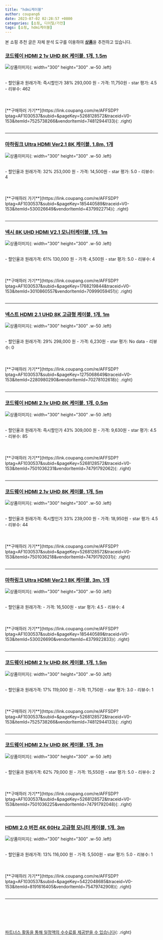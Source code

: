 ```yaml
---
title: "hdmi케이블"
author: coupang6
date: 2023-07-02 02:28:57 +0800
categories: [쇼핑, 디이털/가전]
tags: [쇼핑, hdmi케이블]
---
```


본 쇼핑 추천 글은 자체 분석 도구를 이용하여 [**상품**](https://link.coupang.com/a/bao1ui)을 추천하고 있습니다.

### [코드웨이 HDMI 2 1v UHD 8K 케이블, 1개, 1.5m](https://link.coupang.com/re/AFFSDP?lptag=AF1030537&subid=&pageKey=5268128572&traceid=V0-153&itemId=7525738266&vendorItemId=74812944133)

![상품이미지](https://thumbnail9.coupangcdn.com/thumbnails/remote/230x230ex/image/retail/images/729764497502452-a40d7d05-ac70-4b10-83d3-ec0f7b98bcd3.jpg){: width="300" height="300" .w-50 .left}


<br>
- 할인율과 원래가격: 즉시할인가 38%  293,000   원
- 가격: 11,750원
- star 평가: 4.5
- 리뷰수: 462
<br>
<br>
<br>
<br>
[**구매하러 가기**](https://link.coupang.com/re/AFFSDP?lptag=AF1030537&subid=&pageKey=5268128572&traceid=V0-153&itemId=7525738266&vendorItemId=74812944133){: .right}
<br>
<br>

---

### [마하링크 Ultra HDMI Ver2.1 8K 케이블, 1.8m, 1개](https://link.coupang.com/re/AFFSDP?lptag=AF1030537&subid=&pageKey=185440589&traceid=V0-153&itemId=530026649&vendorItemId=4379922714)

![상품이미지](https://thumbnail10.coupangcdn.com/thumbnails/remote/230x230ex/image/retail/images/3667803631406052-ec199dd3-de62-4a3e-8857-0f0c0fc5e3c4.jpg){: width="300" height="300" .w-50 .left}


<br>
- 할인율과 원래가격: 32%  253,000   원
- 가격: 14,500원
- star 평가: 5.0
- 리뷰수: 4
<br>
<br>
<br>
<br>
[**구매하러 가기**](https://link.coupang.com/re/AFFSDP?lptag=AF1030537&subid=&pageKey=185440589&traceid=V0-153&itemId=530026649&vendorItemId=4379922714){: .right}
<br>
<br>

---

### [넥시 8K UHD HDMI V2.1 모니터케이블, 1개, 1m](https://link.coupang.com/re/AFFSDP?lptag=AF1030537&subid=&pageKey=1768219844&traceid=V0-153&itemId=3010860557&vendorItemId=70999059451)

![상품이미지](https://thumbnail9.coupangcdn.com/thumbnails/remote/230x230ex/image/retail/images/2020/07/01/10/0/43f41669-e981-4724-b79d-2cd824fa359d.jpg){: width="300" height="300" .w-50 .left}


<br>
- 할인율과 원래가격: 61%  130,000   원
- 가격: 4,500원
- star 평가: 5.0
- 리뷰수: 4
<br>
<br>
<br>
<br>
[**구매하러 가기**](https://link.coupang.com/re/AFFSDP?lptag=AF1030537&subid=&pageKey=1768219844&traceid=V0-153&itemId=3010860557&vendorItemId=70999059451){: .right}
<br>
<br>

---

### [넥스트 HDMI 2.1 UHD 8K 고급형 케이블, 1개, 1m](https://link.coupang.com/re/AFFSDP?lptag=AF1030537&subid=&pageKey=1275068649&traceid=V0-153&itemId=2280980290&vendorItemId=70278102618)

![상품이미지](https://thumbnail8.coupangcdn.com/thumbnails/remote/230x230ex/image/retail/images/2020/02/18/17/4/e0fc51b0-e363-4912-bdb0-be2fcda24780.jpg){: width="300" height="300" .w-50 .left}


<br>
- 할인율과 원래가격: 29%  298,000   원
- 가격: 6,230원
- star 평가: No data
- 리뷰수: 0
<br>
<br>
<br>
<br>
[**구매하러 가기**](https://link.coupang.com/re/AFFSDP?lptag=AF1030537&subid=&pageKey=1275068649&traceid=V0-153&itemId=2280980290&vendorItemId=70278102618){: .right}
<br>
<br>

---

### [코드웨이 HDMI 2.1v UHD 8K 케이블, 1개, 0.5m](https://link.coupang.com/re/AFFSDP?lptag=AF1030537&subid=&pageKey=5268128572&traceid=V0-153&itemId=7501036231&vendorItemId=74791792062)

![상품이미지](https://thumbnail8.coupangcdn.com/thumbnails/remote/230x230ex/image/retail/images/729320451500872-b42a258b-e1fb-44d1-adb9-c8e0b13c3bbd.jpg){: width="300" height="300" .w-50 .left}


<br>
- 할인율과 원래가격: 즉시할인가 43%  309,000   원
- 가격: 9,630원
- star 평가: 4.5
- 리뷰수: 85
<br>
<br>
<br>
<br>
[**구매하러 가기**](https://link.coupang.com/re/AFFSDP?lptag=AF1030537&subid=&pageKey=5268128572&traceid=V0-153&itemId=7501036231&vendorItemId=74791792062){: .right}
<br>
<br>

---

### [코드웨이 HDMI 2.1v UHD 8K 케이블, 1개, 5m](https://link.coupang.com/re/AFFSDP?lptag=AF1030537&subid=&pageKey=5268128572&traceid=V0-153&itemId=7501036218&vendorItemId=74791792031)

![상품이미지](https://thumbnail10.coupangcdn.com/thumbnails/remote/230x230ex/image/retail/images/1687040118182286-bdb6d0d1-68cc-4500-8c14-efd8f223d65d.jpg){: width="300" height="300" .w-50 .left}


<br>
- 할인율과 원래가격: 즉시할인가 33%  239,000   원
- 가격: 18,950원
- star 평가: 4.5
- 리뷰수: 44
<br>
<br>
<br>
<br>
[**구매하러 가기**](https://link.coupang.com/re/AFFSDP?lptag=AF1030537&subid=&pageKey=5268128572&traceid=V0-153&itemId=7501036218&vendorItemId=74791792031){: .right}
<br>
<br>

---

### [마하링크 Ultra HDMI Ver2.1 8K 케이블, 3m, 1개](https://link.coupang.com/re/AFFSDP?lptag=AF1030537&subid=&pageKey=185440589&traceid=V0-153&itemId=530026690&vendorItemId=4379922833)

![상품이미지](https://thumbnail10.coupangcdn.com/thumbnails/remote/230x230ex/image/retail/images/3667803631406052-ec199dd3-de62-4a3e-8857-0f0c0fc5e3c4.jpg){: width="300" height="300" .w-50 .left}


<br>
- 할인율과 원래가격: 
- 가격: 16,500원
- star 평가: 4.5
- 리뷰수: 4
<br>
<br>
<br>
<br>
[**구매하러 가기**](https://link.coupang.com/re/AFFSDP?lptag=AF1030537&subid=&pageKey=185440589&traceid=V0-153&itemId=530026690&vendorItemId=4379922833){: .right}
<br>
<br>

---

### [코드웨이 HDMI 2 1v UHD 8K 케이블, 1개, 1.5m](https://link.coupang.com/re/AFFSDP?lptag=AF1030537&subid=&pageKey=5268128572&traceid=V0-153&itemId=7525738266&vendorItemId=74812944133)

![상품이미지](https://thumbnail9.coupangcdn.com/thumbnails/remote/230x230ex/image/retail/images/729764497502452-a40d7d05-ac70-4b10-83d3-ec0f7b98bcd3.jpg){: width="300" height="300" .w-50 .left}


<br>
- 할인율과 원래가격: 17%  119,000   원
- 가격: 11,750원
- star 평가: 3.0
- 리뷰수: 1
<br>
<br>
<br>
<br>
[**구매하러 가기**](https://link.coupang.com/re/AFFSDP?lptag=AF1030537&subid=&pageKey=5268128572&traceid=V0-153&itemId=7525738266&vendorItemId=74812944133){: .right}
<br>
<br>

---

### [코드웨이 HDMI 2.1v UHD 8K 케이블, 1개, 3m](https://link.coupang.com/re/AFFSDP?lptag=AF1030537&subid=&pageKey=5268128572&traceid=V0-153&itemId=7501036225&vendorItemId=74791792048)

![상품이미지](https://thumbnail10.coupangcdn.com/thumbnails/remote/230x230ex/image/retail/images/1687053659855748-0857113f-055c-41e1-b1e4-575cd686c1e7.jpg){: width="300" height="300" .w-50 .left}


<br>
- 할인율과 원래가격: 62%  79,000   원
- 가격: 15,550원
- star 평가: 5.0
- 리뷰수: 2
<br>
<br>
<br>
<br>
[**구매하러 가기**](https://link.coupang.com/re/AFFSDP?lptag=AF1030537&subid=&pageKey=5268128572&traceid=V0-153&itemId=7501036225&vendorItemId=74791792048){: .right}
<br>
<br>

---

### [HDMI 2.0 버전 4K 60Hz 고급형 모니터 케이블, 1개, 3m](https://link.coupang.com/re/AFFSDP?lptag=AF1030537&subid=&pageKey=5422048685&traceid=V0-153&itemId=8191616405&vendorItemId=75479742908)

![상품이미지](https://thumbnail9.coupangcdn.com/thumbnails/remote/230x230ex/image/retail/images/2768306277651562-788c94de-ed2f-4165-8417-57a15fa41380.jpg){: width="300" height="300" .w-50 .left}


<br>
- 할인율과 원래가격: 13%  116,000   원
- 가격: 5,500원
- star 평가: 5.0
- 리뷰수: 1
<br>
<br>
<br>
<br>
[**구매하러 가기**](https://link.coupang.com/re/AFFSDP?lptag=AF1030537&subid=&pageKey=5422048685&traceid=V0-153&itemId=8191616405&vendorItemId=75479742908){: .right}
<br>
<br>

---
<br><br><br><br><br> [파트너스 활동을 통해 일정액의 수수료를 제공받을 수 있습니다](https://link.coupang.com/a/bao1ui){: .right}
